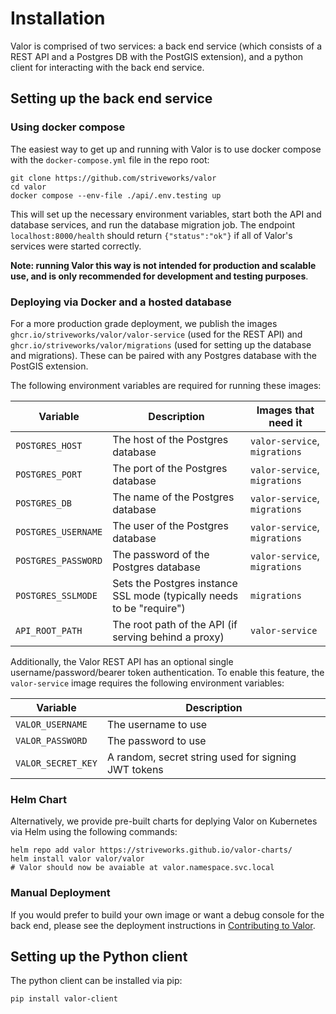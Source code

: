 # Installation

Valor is comprised of two services: a back end service (which consists of a REST API and a Postgres DB with the PostGIS extension), and a python client for interacting with the back end service.

## Setting up the back end service

### Using docker compose

The easiest way to get up and running with Valor is to use docker compose with the `docker-compose.yml` file in the repo root:

```shell
git clone https://github.com/striveworks/valor
cd valor
docker compose --env-file ./api/.env.testing up
```

This will set up the necessary environment variables, start both the API and database services, and run the database migration job. The endpoint `localhost:8000/health` should return `{"status":"ok"}` if all of Valor's services were started correctly.

**Note: running Valor this way is not intended for production and scalable use, and is only recommended for development and testing purposes**.

### Deploying via Docker and a hosted database

For a more production grade deployment, we publish the images `ghcr.io/striveworks/valor/valor-service` (used for the REST API) and `ghcr.io/striveworks/valor/migrations` (used for setting up the database and migrations). These can be paired with any Postgres database with the PostGIS extension.

The following environment variables are required for running these images:

| Variable | Description | Images that need it |
| --- | --- | --- |
| `POSTGRES_HOST` | The host of the Postgres database | `valor-service`, `migrations` |
| `POSTGRES_PORT` | The port of the Postgres database | `valor-service`, `migrations` |
| `POSTGRES_DB` | The name of the Postgres database | `valor-service`, `migrations` |
| `POSTGRES_USERNAME` | The user of the Postgres database | `valor-service`, `migrations` |
| `POSTGRES_PASSWORD` | The password of the Postgres database | `valor-service`, `migrations` |
| `POSTGRES_SSLMODE` | Sets the Postgres instance SSL mode (typically needs to be "require") | `migrations` |
| `API_ROOT_PATH` | The root path of the API (if serving behind a proxy) | `valor-service` |

Additionally, the Valor REST API has an optional single username/password/bearer token authentication. To enable this feature, the `valor-service` image requires the following environment variables:

| Variable | Description |
| --- | --- |
| `VALOR_USERNAME` | The username to use |
| `VALOR_PASSWORD` | The password to use |
| `VALOR_SECRET_KEY` | A random, secret string used for signing JWT tokens |

### Helm Chart

Alternatively, we provide pre-built charts for deplying Valor on Kubernetes via Helm using the following commands:

```shell
helm repo add valor https://striveworks.github.io/valor-charts/
helm install valor valor/valor
# Valor should now be avaiable at valor.namespace.svc.local
```

### Manual Deployment

If you would prefer to build your own image or want a debug console for the back end, please see the deployment instructions in [Contributing to Valor](contributing.md).

## Setting up the Python client

The python client can be installed via pip:

```shell
pip install valor-client
```
